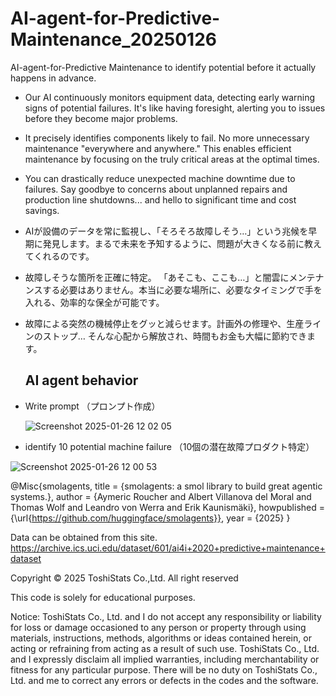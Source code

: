 # AI-agent-for-Predictive-Maintenance_20250126
AI-agent-for-Predictive Maintenance to identify potential  before it actually happens in advance.

- Our AI continuously monitors equipment data, detecting early warning signs of potential failures. It's like having foresight, alerting you to issues before they become major problems.

- It precisely identifies components likely to fail. No more unnecessary maintenance "everywhere and anywhere." This enables efficient maintenance by focusing on the truly critical areas at the optimal times.
  
- You can drastically reduce unexpected machine downtime due to failures. Say goodbye to concerns about unplanned repairs and production line shutdowns... and hello to significant time and cost savings.

- AIが設備のデータを常に監視し、「そろそろ故障しそう…」という兆候を早期に発見します。まるで未来を予知するように、問題が大きくなる前に教えてくれるのです。

- 故障しそうな箇所を正確に特定。 「あそこも、ここも…」と闇雲にメンテナンスする必要はありません。本当に必要な場所に、必要なタイミングで手を入れる、効率的な保全が可能です。

- 故障による突然の機械停止をグッと減らせます。計画外の修理や、生産ラインのストップ… そんな心配から解放され、時間もお金も大幅に節約できます。


  ## AI agent behavior 

- Write prompt  （プロンプト作成）
  
  ![Screenshot 2025-01-26 12 02 05](https://github.com/user-attachments/assets/9cda88e4-986c-45f8-8880-e8126d927467)

- identify 10 potential machine failure （10個の潜在故障プロダクト特定）
  
![Screenshot 2025-01-26 12 00 53](https://github.com/user-attachments/assets/e972807c-3706-47de-a1f0-21e1457f162d)






@Misc{smolagents, title = {smolagents: a smol library to build great agentic systems.}, author = {Aymeric Roucher and Albert Villanova del Moral and Thomas Wolf and Leandro von Werra and Erik Kaunismäki}, howpublished = {\url{https://github.com/huggingface/smolagents}}, year = {2025} }

Data can be obtained from this site. https://archive.ics.uci.edu/dataset/601/ai4i+2020+predictive+maintenance+dataset

Copyright © 2025 ToshiStats Co.,Ltd. All right reserved

This code is solely for educational purposes.

Notice: ToshiStats Co., Ltd. and I do not accept any responsibility or liability for loss or damage occasioned to any person or property through using materials, instructions, methods, algorithms or ideas contained herein, or acting or refraining from acting as a result of such use. ToshiStats Co., Ltd. and I expressly disclaim all implied warranties, including merchantability or fitness for any particular purpose. There will be no duty on ToshiStats Co., Ltd. and me to correct any errors or defects in the codes and the software.
